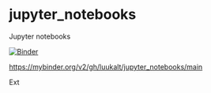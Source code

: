 # jupyter_notebooks
Jupyter notebooks 

[![Binder](https://mybinder.org/badge_logo.svg)](https://mybinder.org/v2/gh/luukalt/jupyter_notebooks/main)

https://mybinder.org/v2/gh/luukalt/jupyter_notebooks/main

 <!---.. image:: https://mybinder.org/badge_logo.svg---> 
 <!---.. :target: https://mybinder.org/v2/gh/luukalt/jupyter_notebooks/main--->
Ext
